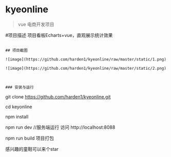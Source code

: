 # kyeonline

> vue 电商开发项目

#项目描述
项目看板Echarts+vue，直观展示统计效果

```

## 项目截图

![image](https://github.com/harden1/kyeonline/raw/master/static/1.png)

![image](https://github.com/harden1/kyeonline/raw/master/static/2.png)



### 安装与运行

```
git clone https://github.com/harden1/kyeonline.git

cd keyonline

npm install

npm run dev //服务端运行 访问 http://localhost:8088

npm run build 项目打包 

感兴趣的童鞋可以来个star

